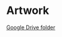# Artwork

[Google Drive folder](https://drive.google.com/folderview?id=0BwZUByBWg1RASTZfVGxJb212Nkk&usp=sharing)
